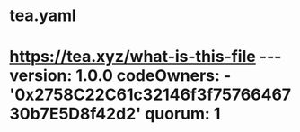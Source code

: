 # tea.yaml
# https://tea.xyz/what-is-this-file --- version: 1.0.0 codeOwners:   - '0x2758C22C61c32146f3f7576646730b7E5D8f42d2' quorum: 1
